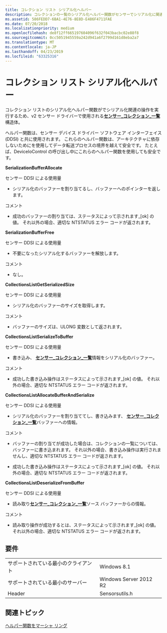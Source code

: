 ```yaml
---
title: コレクション リスト シリアル化ヘルパー
description: コレクションの一覧のシリアル化ヘルパー関数がセンサーでシリアル化に関連する操作を実行するため v2 センサー ドライバーによって使用される\_コレクション\_リストの構造体。
ms.assetid: 586FEDD7-6BA1-4E76-8E8D-E486F4711FAE
ms.date: 07/20/2018
ms.localizationpriority: medium
ms.openlocfilehash: de8f12ff665197604096f632f043bacbc02e88f8
ms.sourcegitcommit: 0cc5051945559a242d941a6f2799d161d8eba2a7
ms.translationtype: MT
ms.contentlocale: ja-JP
ms.lasthandoff: 04/23/2019
ms.locfileid: "63325316"
---
```

# <a name="collection-list-serialization-helpers"></a>コレクション リスト シリアル化ヘルパー


コレクション リストのシリアル化ヘルパー関数がでシリアル化関連の操作を実行するため、v2 センサー ドライバーで使用される[**センサー\_コレクション\_一覧**](https://docs.microsoft.com/windows-hardware/drivers/ddi/content/sensorsdef/ns-sensorsdef-sensor_collection_list)構造体。

ヘルパー関数は、センサー デバイス ドライバー ソフトウェア インターフェイス (DDSI) と共に使用されます。 これらのヘルパー関数は、アーキテクチャに依存しないためにを使用してデータ転送プロセスの境界を越えて安全です。 たとえば、DeviceIoControl の呼び出し中にこれらのヘルパー関数を使用しても安全です。

**SerializationBufferAllocate**

センサー DDSI による使用量

-   シリアル化のバッファーを割り当てるし、バッファーへのポインターを返します。

コメント

-   成功のバッファーの割り当ては、ステータスによって示されます\_[ok] の値。 それ以外の場合、適切な NTSTATUS エラー コードが返されます。

**SerializationBufferFree**

センサー DDSI による使用量

-   不要になったシリアル化するバッファーを解放します。

コメント

-   なし。

**CollectionsListGetSerializedSize**

センサー DDSI による使用量

-   シリアル化のバッファーのサイズを取得します。

コメント

-   バッファーのサイズは、ULONG 変数として返されます。

**CollectionsListSerializeToBuffer**

センサー DDSI による使用量

-   書き込み、 [**センサー\_コレクション\_一覧**](https://docs.microsoft.com/windows-hardware/drivers/ddi/content/sensorsdef/ns-sensorsdef-sensor_collection_list)情報をシリアル化のバッファー。

コメント

-   成功した書き込み操作はステータスによって示されます\_[ok] の値。 それ以外の場合、適切な NTSTATUS エラー コードが返されます。

**CollectionsListAllocateBufferAndSerialize**

センサー DDSI による使用量

-   シリアル化のバッファーを割り当ててし、書き込みます、 [**センサー\_コレクション\_一覧**](https://docs.microsoft.com/windows-hardware/drivers/ddi/content/sensorsdef/ns-sensorsdef-sensor_collection_list)バッファーへの情報。

コメント

-   バッファーの割り当てが成功した場合は、コレクションの一覧については、バッファーに書き込まれます。 それ以外の場合、書き込み操作は実行されませんし、適切な NTSTATUS エラー コードが返されます。

-   成功した書き込み操作はステータスによって示されます\_[ok] の値。 それ以外の場合、適切な NTSTATUS エラー コードが返されます。

**CollectionsListDeserializeFromBuffer**

センサー DDSI による使用量

-   読み取り[**センサー\_コレクション\_一覧**](https://docs.microsoft.com/windows-hardware/drivers/ddi/content/sensorsdef/ns-sensorsdef-sensor_collection_list)ソース バッファーからの情報。

コメント

-   読み取り操作が成功するとは、ステータスによって示されます\_[ok] の値。 それ以外の場合、適切な NTSTATUS エラー コードが返されます。

## <a name="requirements"></a>要件

|                          |                        |
|--------------------------|------------------------|
| サポートされている最小のクライアント | Windows 8.1            |
| サポートされている最小のサーバー | Windows Server 2012 R2 |
| Header                   | Sensorsutils.h         |

 

## <a name="related-topics"></a>関連トピック


[ヘルパー関数をマーシャ リング](marshalling-helper-functions.md)

 

 






